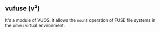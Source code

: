## vufuse (v²)
It's a module of VUOS. It allows the `mount` operation of FUSE file systems in the umvu virtual environment.
